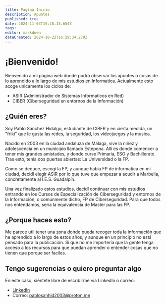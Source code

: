```yaml
---
title: Pagina Inicio
description: Apuntes
published: true
date: 2024-11-03T19:18:15.654Z
tags: 
editor: markdown
dateCreated: 2024-10-22T16:29:34.270Z
---
```


# ¡Bienvenido!
Bienvenido a mi página web donde podrá observar los apuntes o cosas de lo aprendido a lo largo de mis estudios en Informatica.
Actualmente esto acoge unicamente los ciclos de:
- ASIR (Administrador de Sistemas Informaticos en Red)
- CIBER (Ciberseguridad en entornos de la Información)

## ¿Quién eres?
Soy Pablo Sánchez Hidalgo, estudiante de CIBER y en cierta medida, un "friki" que le gusta las redes, la seguridad, los videojuegos y la musica.

Nacido en 2003 en la ciudad andaluza de Málaga, vive la niñez y adolescencia en un municipio llamado Estepona. Allí es donde comencer a tener mis grandes amistades, y donde curse Primaria, ESO y Bachillerato.
Tras esto, tenia dos puertas abiertas: La Universidad o la FP.

Como se deduce, escogí la FP, y aunque habia FP de informatica en mi ciudad, decidí elegir ASIR por lo que tuve que empezar a acudir a Marbella, concretamente al I.E.S. Guadalpín.

Una vez finalizado estos estudios, decidí continuar con mis estudios entrando en los Cursos de Especialización de Ciberseguridad y entornos de la Información, o comunmente dicho, FP de Ciberseguridad.
Para que todos nos entendamos, sería la equivalencia de Master para las FP.

## ¿Porque haces esto?
Me parece util tener una zona donde pueda recoger toda la información que he aprendido a lo largo de estos años, y aunque en un principio no está pensado para la publicación. Si que no me importería que la gente tenga acceso a los recursos para que puedan aprender o entender cosas que no tienen que porque ser faciles.

## Tengo sugerencias o quiero preguntar algo
En este caso, sientete libre de escribirme via LinkedIn o correo:
- [LinkedIn](https://www.linkedin.com/in/pablosanchezhidalgo/)
- Correo: pablosanhid2003@proton.me
